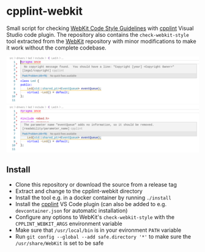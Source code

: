 # cpplint-webkit

Small script for checking [WebKit Code Style Guidelines](https://webkit.org/code-style-guidelines/) with [cpplint](https://marketplace.visualstudio.com/items?itemName=mine.cpplint) Visual Studio code plugin. The repository also contains the `check-webkit-style` tool extracted from the [WebKit](https://github.com/WebKit/WebKit/) repository with minor modifications to make it work without the complete codebase.

![](images/issue1.png) ![](images/issue2.png)

## Install

* Clone this repository or download the source from a release tag
* Extract and change to the cpplint-webkit directory
* Install the tool e.g. in a docker container by running `./install`
* Install the [cpplint](https://marketplace.visualstudio.com/items?itemName=mine.cpplint) VS Code plugin (can also be added to e.g. `devcontainer.json` for automatic installation)
* Configure any options to WebKit's `check-webkit-style` with the `CPPLINT_WEBKIT_ARGS` environment variable
* Make sure that `/usr/local/bin` is in your evironment `PATH` variable
* Run `git config --global --add safe.directory '*'` to make sure the `/usr/share/WebKit` is set to be safe
